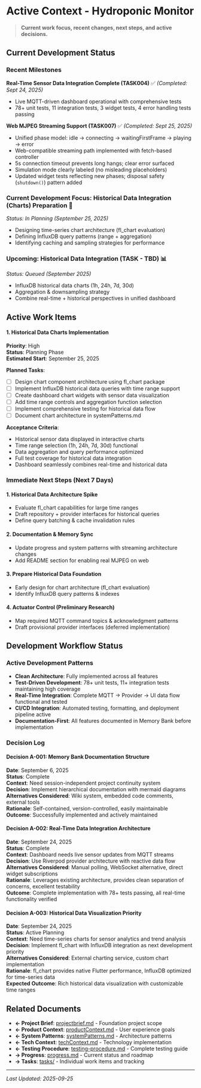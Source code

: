 # Active Context - Hydroponic Monitor

> **Current work focus, recent changes, next steps, and active decisions.**

## Current Development Status

### Recent Milestones
**Real-Time Sensor Data Integration Complete (TASK004)** ✅ *(Completed: Sept 24, 2025)*
- Live MQTT-driven dashboard operational with comprehensive tests
- 78+ unit tests, 11 integration tests, 3 widget tests, 4 error handling tests passing

**Web MJPEG Streaming Support (TASK007)** ✅ *(Completed: Sept 25, 2025)*
- Unified phase model: idle → connecting → waitingFirstFrame → playing → error
- Web-compatible streaming path implemented with fetch-based controller
- 5s connection timeout prevents long hangs; clear error surfaced
- Simulation mode clearly labeled (no misleading placeholders)
- Updated widget tests reflecting new phases; disposal safety (`shutdown()`) pattern added

### Current Development Focus: **Historical Data Integration (Charts) Preparation** 🎯
*Status: In Planning (September 25, 2025)*
- Designing time-series chart architecture (fl_chart evaluation)
- Defining InfluxDB query patterns (range + aggregation)
- Identifying caching and sampling strategies for performance

### Upcoming: **Historical Data Integration (TASK - TBD)** 📊
*Status: Queued (September 2025)*
- InfluxDB historical data charts (1h, 24h, 7d, 30d)
- Aggregation & downsampling strategy
- Combine real-time + historical perspectives in unified dashboard

## Active Work Items

#### 1. Historical Data Charts Implementation
**Priority**: High  
**Status**: Planning Phase  
**Estimated Start**: September 25, 2025

**Planned Tasks**:
- [ ] Design chart component architecture using fl_chart package
- [ ] Implement InfluxDB historical data queries with time range support
- [ ] Create dashboard chart widgets with sensor data visualization
- [ ] Add time range controls and aggregation function selection
- [ ] Implement comprehensive testing for historical data flow
- [ ] Document chart architecture in systemPatterns.md

**Acceptance Criteria**:
- Historical sensor data displayed in interactive charts
- Time range selection (1h, 24h, 7d, 30d) functional
- Data aggregation and query performance optimized
- Full test coverage for historical data integration
- Dashboard seamlessly combines real-time and historical data

### Immediate Next Steps (Next 7 Days)

#### 1. Historical Data Architecture Spike
- Evaluate fl_chart capabilities for large time ranges
- Draft repository + provider interfaces for historical queries
- Define query batching & cache invalidation rules

#### 2. Documentation & Memory Sync
- Update progress and system patterns with streaming architecture changes
- Add README section for enabling real MJPEG on web

#### 3. Prepare Historical Data Foundation
- Early design for chart architecture (fl_chart evaluation)
- Identify InfluxDB query patterns & indexes

#### 4. Actuator Control (Preliminary Research)
- Map required MQTT command topics & acknowledgment patterns
- Draft provisional provider interfaces (deferred implementation)

## Development Workflow Status

### Active Development Patterns
- **Clean Architecture**: Fully implemented across all features
- **Test-Driven Development**: 78+ unit tests, 11+ integration tests maintaining high coverage
- **Real-Time Integration**: Complete MQTT → Provider → UI data flow functional and tested
- **CI/CD Integration**: Automated testing, formatting, and deployment pipeline active
- **Documentation-First**: All features documented in Memory Bank before implementation

### Decision Log

#### Decision A-001: Memory Bank Documentation Structure
**Date**: September 6, 2025  
**Status**: Complete  
**Context**: Need session-independent project continuity system  
**Decision**: Implement hierarchical documentation with mermaid diagrams  
**Alternatives Considered**: Wiki system, embedded code comments, external tools  
**Rationale**: Self-contained, version-controlled, easily maintainable  
**Outcome**: Successfully implemented and actively maintained

#### Decision A-002: Real-Time Data Integration Architecture  
**Date**: September 24, 2025  
**Status**: Complete  
**Context**: Dashboard needs live sensor updates from MQTT streams  
**Decision**: Use Riverpod provider architecture with reactive data flow  
**Alternatives Considered**: Manual polling, WebSocket alternative, direct widget subscriptions  
**Rationale**: Leverages existing architecture, provides clean separation of concerns, excellent testability  
**Outcome**: Complete implementation with 78+ tests passing, all real-time functionality verified

#### Decision A-003: Historical Data Visualization Priority
**Date**: September 24, 2025  
**Status**: Active Planning  
**Context**: Need time-series charts for sensor analytics and trend analysis  
**Decision**: Implement fl_chart with InfluxDB integration as next development priority  
**Alternatives Considered**: External charting service, custom chart implementation  
**Rationale**: fl_chart provides native Flutter performance, InfluxDB optimized for time-series data  
**Expected Outcome**: Rich historical data visualization with customizable time ranges

## Related Documents
- **← Project Brief**: [projectbrief.md](./projectbrief.md) - Foundation project scope
- **← Product Context**: [productContext.md](./productContext.md) - User experience goals
- **← System Patterns**: [systemPatterns.md](./systemPatterns.md) - Architecture patterns  
- **← Tech Context**: [techContext.md](./techContext.md) - Technology implementation
- **← Testing Procedure**: [testing-procedure.md](./testing-procedure.md) - Complete testing guide
- **→ Progress**: [progress.md](./progress.md) - Current status and roadmap
- **→ Tasks**: [tasks/](./tasks/) - Individual work items and tracking

---

*Last Updated: 2025-09-25*
